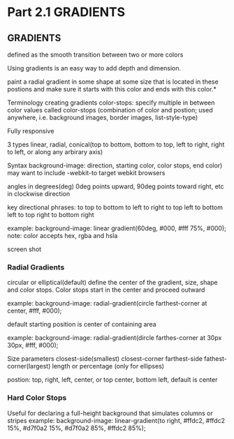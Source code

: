 # Part 2.1 GRADIENTS


## GRADIENTS

defined as the smooth transition between two or more colors

Using gradients is an easy way to add depth and dimension.  

paint a radial gradient in some shape at some size that is located in these postions and make sure it starts with this color and ends with this color.*


Terminology
creating gradients
color-stops: specify multiple in between color values called color-stops (combination of color and postion; used anywhere, i.e. background images, border images, list-style-type)

Fully responsive

3 types
linear, radial, conical(top to bottom, bottom to top, left to right, right to left, or along any arbirary axis)


Syntax
background-image: direction, starting color, color stops, end color) may want to include -webkit-to target webkit browsers

angles in degrees(deg) 0deg points upward, 90deg points toward right, etc in clockwise direction

key directional phrases:
    to top
    to bottom
    to left
    to right
    to top left
    to bottom left
    to top right
    to bottom right 
    
example: 
background-image: linear gradient(60deg, #000, #fff 75%, #000); 
note: color accepts hex, rgba and hsla

screen shot

### Radial Gradients
circular or elliptical(default)
define the center of the gradient, size, shape and color stops. Color stops start in the center and proceed outward

example: background-image: radial-gradient(circle farthest-corner at center, #fff, #000);

default starting position is center of containing area

example: 
background-image: radial-gradient(dircle farthes-corner at 30px 30px, #fff, #000);

Size parameters
    closest-side(smallest)
    closest-corner
    farthest-side
    fathest-corner(largest)
    length or percentage (only for ellipses)
    
postion: top, right, left, center, or top center, bottom left, default is center

### Hard Color Stops
Useful for declaring a full-height background that simulates columns or stripes
example:
background-image: linear-gradient(to right, #ffdc2, #ffdc2 15%, #d7f0a2 15%, #d7f0a2 85%, #ffdc2 85%);
